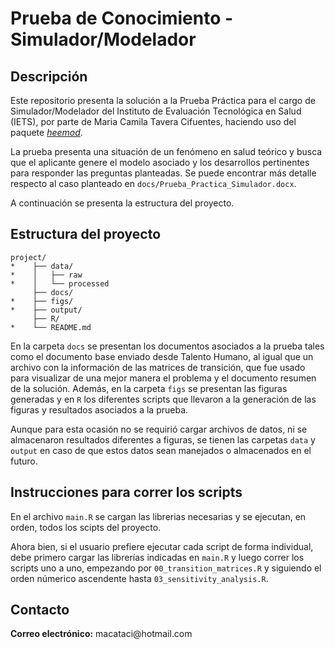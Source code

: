 # Prueba de Conocimiento - Simulador/Modelador

## Descripción

Este repositorio presenta la solución a la Prueba Práctica para el cargo de Simulador/Modelador del Instituto de Evaluación Tecnológica en Salud (IETS), por parte de Maria Camila Tavera Cifuentes, haciendo uso del paquete [*heemod*](https://cran.r-project.org/web/packages/heemod/index.html).

La prueba presenta una situación de un fenómeno en salud teórico y busca que el aplicante genere el modelo asociado y los desarrollos pertinentes para responder las preguntas planteadas. Se puede encontrar más detalle respecto al caso planteado en `docs/Prueba_Practica_Simulador.docx`.

A continuación se presenta la estructura del proyecto.

## Estructura del proyecto

```         
project/
*    ├── data/
*    │   ├── raw
*    │   └── processed
     ├── docs/
*    ├── figs/
*    ├── output/
     ├── R/
*    └── README.md
```

En la carpeta `docs` se presentan los documentos asociados a la prueba tales como el documento base enviado desde Talento Humano, al igual que un archivo con la información de las matrices de transición, que fue usado para visualizar de una mejor manera el problema y el documento resumen de la solución. Además, en la carpeta `figs` se presentan las figuras generadas y en `R` los diferentes scripts que llevaron a la generación de las figuras y resultados asociados a la prueba.

Aunque para esta ocasión no se requirió cargar archivos de datos, ni se almacenaron resultados diferentes a figuras, se tienen las carpetas `data` y `output` en caso de que estos datos sean manejados o almacenados en el futuro.

## Instrucciones para correr los scripts

En el archivo `main.R` se cargan las librerias necesarias y se ejecutan, en orden, todos los scipts del proyecto.

Ahora bien, si el usuario prefiere ejecutar cada script de forma individual, debe primero cargar las librerías indicadas en `main.R` y luego correr los scripts uno a uno, empezando por `00_transition_matrices.R` y siguiendo el orden númerico ascendente hasta `03_sensitivity_analysis.R`.

## Contacto

**Correo electrónico:** macataci\@hotmail.com

